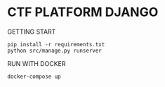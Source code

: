 # CTF PLATFORM DJANGO

GETTING START
```
pip install -r requirements.txt
python src/manage.py runserver
```

RUN WITH DOCKER
```
docker-compose up
```

